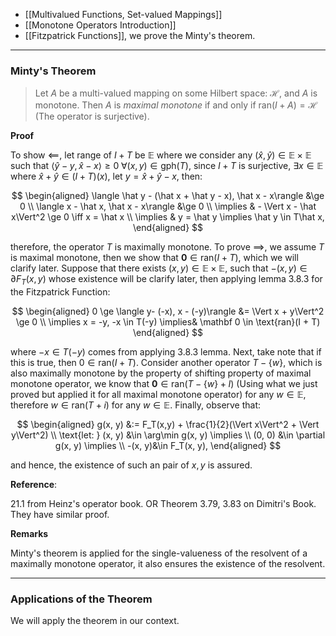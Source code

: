- [[Multivalued Functions, Set-valued Mappings]]
- [[Monotone Operators Introduction]]
- [[Fitzpatrick Functions]], we prove the Minty's theorem. 

---
### **Minty's Theorem**

> Let $A$ be a multi-valued mapping on some Hilbert space: $\mathcal H$, and $A$ is monotone. Then $A$ is *maximal monotone* if and only if $\text{ran}(I + A) = \mathcal H$ (The operator is surjective). 

**Proof**

To show $\impliedby$, let range of $I + T$ be $\mathbb E$ where we consider any $(\hat x,\hat y)\in \mathbb E \times \mathbb E$ such that $\langle \hat y - y, \hat x - x\rangle \ge 0 \;\forall (x, y)\in \text{gph}(T)$, since $I + T$ is surjective, $\exists x \in \mathbb E$ where $\hat x + \hat y \in (I + T)(x)$, let $y = \hat x + \hat y - x$, then: 

$$
\begin{aligned}
    \langle \hat y - (\hat x + \hat y - x), \hat x - x\rangle &\ge 0
    \\
    \langle x - \hat x, \hat x - x\rangle &\ge 0
    \\
    \implies & - \Vert x - \hat x\Vert^2 \ge 0 \iff x = \hat x
    \\
    \implies & y = \hat y \implies \hat y \in T\hat x, 
\end{aligned}
$$

therefore, the operator $T$ is maximally monotone. To prove $\implies$, we assume $T$ is maximal monotone, then we show that $\mathbf 0 \in \text{ran}(I + T)$, which we will clarify later. Suppose that there exists $(x, y)\in \mathbb E \times \mathbb E$, such that $-(x, y)\in \partial F_T(x, y)$ whose existence will be clarify later, then applying lemma 3.8.3 for the Fitzpatrick Function: 

$$
\begin{aligned}
    0 \ge \langle y- (-x), x - (-y)\rangle &= \Vert x + y\Vert^2 \ge 0
    \\
    \implies 
    x = -y, -x \in T(-y) \implies& \mathbf 0 \in \text{ran}(I + T)
\end{aligned}
$$

where $-x \in T(-y)$ comes from applying 3.8.3 lemma. Next, take note that if this is true, then $0 \in \text{ran}(I + T)$. Consider another operator $T - \{w\}$, which is also maximally monotone by the property of shifting property of maximal monotone operator, we know that $\mathbf 0 \in \text{ran}(T - \{w\} + I)$ (Using what we just proved but applied it for all maximal monotone operator) for any $w \in \mathbb E$, therefore $w \in \text{ran}(T + i)$ for any $w \in \mathbb E$. Finally, observe that: 

$$
\begin{aligned}
    g(x, y) &:= F_T(x,y) + \frac{1}{2}(\Vert x\Vert^2 + \Vert y\Vert^2)
    \\
    \text{let: }
    (x, y) &\in \arg\min g(x, y) \implies 
    \\
    (0, 0) &\in \partial g(x, y) \implies
    \\
    -(x, y)&\in F_T(x, y), 
\end{aligned}
$$

and hence, the existence of such an pair of $x, y$ is assured. 

**Reference**: 

21.1 from Heinz's operator book. OR Theorem 3.79, 3.83 on Dimitri's Book. They have similar proof. 


**Remarks**

Minty's theorem is applied for the single-valueness of the resolvent of a maximally monotone operator, it also ensures the existence of the resolvent. 


---
### **Applications of the Theorem**

We will apply the theorem in our context. 
